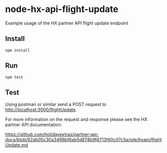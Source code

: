 # node-hx-api-flight-update
Example usage of the HX partner API flight update endpoint

## Install

    npm install

## Run

    npm test

## Test

Using postman or similar send a POST request to <http://localhost:3000/flightUpdate>.

For more information on the request and response please see the HX partner API documentation:

<https://github.com/holidayextras/partner-api-docs/blob/92ab05c30a3498bf6ab5d874b9f4713f60c07c5a/site/hxapi/flightUpdate.md>
